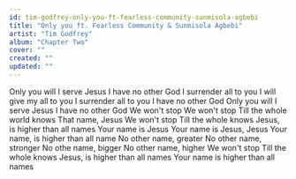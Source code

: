 ```yaml
---
id: tim-godfrey-only-you-ft-fearless-community-sunmisola-agbebi
title: "Only you ft. Fearless Community & Sunmisola Agbebi"
artist: "Tim Godfrey"
album: "Chapter Two"
cover: ""
created: ""
updated: ""
---
```


Only you will I serve
Jesus I have no other God
I surrender all to you
I will give my all to you
I surrender all to you
I have no other God
Only you will I serve
Jesus I have no other God
We won't stop
We won't stop
Till the whole world knows
That name, Jesus
We won't stop
Till the whole knows
Jesus, is higher than all names
Your name is Jesus
Your name is Jesus, Jesus
Your name, is higher than all name
No other name, greater
No other name, stronger
No othe name, bigger
No other name, higher
We won't stop
Till the whole knows
Jesus, is higher than all names
Your name is higher than all names